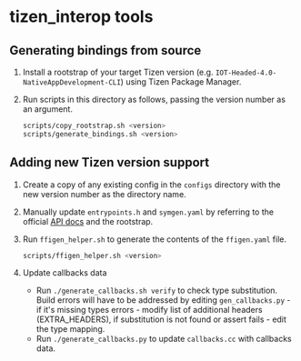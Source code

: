 # tizen_interop tools

## Generating bindings from source

1. Install a rootstrap of your target Tizen version (e.g. `IOT-Headed-4.0-NativeAppDevelopment-CLI`) using Tizen Package Manager.

2. Run scripts in this directory as follows, passing the version number as an argument.

   ```sh
   scripts/copy_rootstrap.sh <version>
   scripts/generate_bindings.sh <version>
   ```

## Adding new Tizen version support

1. Create a copy of any existing config in the `configs` directory with the new version number as the directory name.

2. Manually update `entrypoints.h` and `symgen.yaml` by referring to the official [API docs](https://docs.tizen.org/application/native/api/iot-headed/latest) and the rootstrap.

3. Run `ffigen_helper.sh` to generate the contents of the `ffigen.yaml` file.

   ```sh
   scripts/ffigen_helper.sh <version>
   ```

4. Update callbacks data
    * Run `./generate_callbacks.sh verify` to check type substitution. Build errors will have to be addressed by editing `gen_callbacks.py` - if it's missing types errors - modify list of additional headers (EXTRA\_HEADERS), if substitution is not found or assert fails - edit the type mapping.
    * Run `./generate_callbacks.py` to update `callbacks.cc` with callbacks data.
